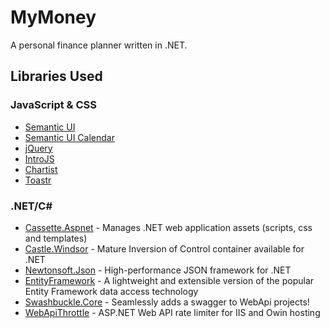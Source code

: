 # MyMoney
A personal finance planner written in .NET.

## Libraries Used
### JavaScript & CSS
- [Semantic UI](https://github.com/semantic-org/semantic-ui/)
- [Semantic UI Calendar](https://github.com/mdehoog/Semantic-UI-Calendar)
- [jQuery](https://github.com/jquery/jquery)
- [IntroJS](https://github.com/usablica/intro.js/)
- [Chartist](https://github.com/gionkunz/chartist-js)
- [Toastr](https://github.com/CodeSeven/toastr)

### .NET/C# #
- [Cassette.Aspnet](https://github.com/andrewdavey/cassette) - Manages .NET web application assets (scripts, css and templates) 
- [Castle.Windsor](https://github.com/castleproject/Windsor) - Mature Inversion of Control container available for .NET
- [Newtonsoft.Json](https://github.com/JamesNK/Newtonsoft.Json) - High-performance JSON framework for .NET 
- [EntityFramework](https://github.com/aspnet/EntityFramework) - A lightweight and extensible version of the popular Entity Framework data access technology
- [Swashbuckle.Core](https://github.com/domaindrivendev/Swashbuckle) - Seamlessly adds a swagger to WebApi projects!
- [WebApiThrottle](https://github.com/stefanprodan/WebApiThrottle) - ASP.NET Web API rate limiter for IIS and Owin hosting
